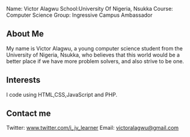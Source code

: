 Name: Victor Alagwu
School:University Of Nigeria, Nsukka
Course: Computer Science
Group: Ingressive Campus Ambassador
## About Me
My name is Victor Alagwu, a young computer science student from the University of Nigeria, Nsukka, 
who believes that this world would be a better place if we have more problem solvers, and also strive to be one.

## Interests
I code using HTML,CSS,JavaScript and PHP.

## Contact me
Twitter: www.twitter.com/i_jv_learner
Email: victoralagwu@gmail.com
